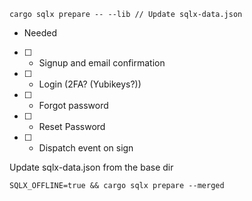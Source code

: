 ```
cargo sqlx prepare -- --lib // Update sqlx-data.json
```

- Needed
- [ ] - Signup and email confirmation
- [ ] - Login (2FA? (Yubikeys?))
- [ ] - Forgot password 
- [ ] - Reset Password
- [ ] - Dispatch event on sign


Update sqlx-data.json from the base dir
```
SQLX_OFFLINE=true && cargo sqlx prepare --merged 
```